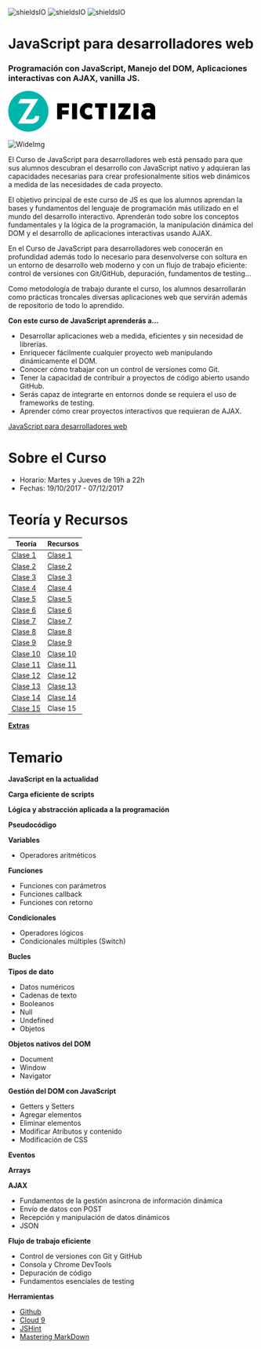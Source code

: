 ![shieldsIO](https://img.shields.io/github/issues/Fictizia/Curso-JS-para-desarrolladores-web_ed8.svg)
![shieldsIO](https://img.shields.io/github/forks/Fictizia/Curso-JS-para-desarrolladores-web_ed8.svg)
![shieldsIO](https://img.shields.io/github/stars/Fictizia/Curso-JS-para-desarrolladores-web_ed8.svg)

# JavaScript para desarrolladores web
### Programación con JavaScript, Manejo del DOM, Aplicaciones interactivas con AJAX, vanilla JS.

<img src="/imagenes/fictizia.png" alt="Fictizia" width="300"/>

![WideImg](http://www.fictizia.com/assets/styles/styleImgs/wideBox/widebox_js.png)


El Curso de JavaScript para desarrolladores web está pensado para que sus alumnos descubran el desarrollo con JavaScript nativo y adquieran las capacidades necesarias para crear profesionalmente sitios web dinámicos a medida de las necesidades de cada proyecto.

El objetivo principal de este curso de JS es que los alumnos aprendan la bases y fundamentos del lenguaje de programación más utilizado en el mundo del desarrollo interactivo. Aprenderán todo sobre los conceptos fundamentales y la lógica de la programación, la manipulación dinámica del DOM y el desarrollo de aplicaciones interactivas usando AJAX.

En el Curso de JavaScript para desarrolladores web conocerán en profundidad además todo lo necesario para desenvolverse con soltura en un entorno de desarrollo web moderno y con un flujo de trabajo eficiente: control de versiones con Git/GitHub, depuración, fundamentos de testing...

Como metodología de trabajo durante el curso, los alumnos desarrollarán como prácticas troncales diversas aplicaciones web que servirán además de repositorio de todo lo aprendido.

**Con este curso de JavaScript aprenderás a...**
- Desarrollar aplicaciones web a medida, eficientes y sin necesidad de librerías.
- Enriquecer fácilmente cualquier proyecto web manipulando dinámicamente el DOM.
- Conocer cómo trabajar con un control de versiones como Git.
- Tener la capacidad de contribuir a proyectos de código abierto usando GitHub.
- Serás capaz de integrarte en entornos donde se requiera el uso de frameworks de testing.
- Aprender cómo crear proyectos interactivos que requieran de AJAX.

[JavaScript para desarrolladores web](http://fictizia.com/formacion/curso_javascript)

Sobre el Curso
=================
* Horario: Martes y Jueves de 19h a 22h
* Fechas: 19/10/2017 - 07/12/2017


Teoría y Recursos
=================
| Teoría                      | Recursos                      |
| --------------------------- | ----------------------------- |
| [Clase 1](teoria/dia1.md)   | [Clase 1](recursos/dia1.md)   |
| [Clase 2](teoria/dia2.md)   | [Clase 2](recursos/dia2.md)   |
| [Clase 3](teoria/dia3.md)   | [Clase 3](recursos/dia3.md)   |
| [Clase 4](teoria/dia4.md)   | [Clase 4](recursos/dia4.md)   |
| [Clase 5](teoria/dia5.md)   | [Clase 5](recursos/dia5.md)   |
| [Clase 6](teoria/dia6.md)   | [Clase 6](recursos/dia6.md)   |
| [Clase 7](teoria/dia7.md)   | [Clase 7](recursos/dia7.md)   |
| [Clase 8](teoria/dia8.md)   | [Clase 8](recursos/dia8.md)   |
| [Clase 9](teoria/dia9.md)   | [Clase 9](recursos/dia9.md)   |
| [Clase 10](teoria/dia10.md) | [Clase 10](recursos/dia10.md) |
| [Clase 11](teoria/dia11.md) | [Clase 11](recursos/dia11.md) |
| [Clase 12](teoria/dia12.md) | [Clase 12](recursos/dia12.md) |
| [Clase 13](teoria/dia13.md) | [Clase 13](recursos/dia13.md) |
| [Clase 14](teoria/dia14.md) | [Clase 14](recursos/dia14.md) |
| [Clase 15](teoria/dia15.md) | Clase 15                      |

**[Extras](teoria/extra.md)**

Temario
=================

**JavaScript en la actualidad**

**Carga eficiente de scripts**

**Lógica y abstracción aplicada a la programación**

**Pseudocódigo**

**Variables**
* Operadores aritméticos

**Funciones**
* Funciones con parámetros
* Funciones callback
* Funciones con retorno

**Condicionales**
* Operadores lógicos
* Condicionales múltiples (Switch)

**Bucles**

**Tipos de dato**
* Datos numéricos
* Cadenas de texto
* Booleanos
* Null
* Undefined
* Objetos

**Objetos nativos del DOM**
* Document
* Window
* Navigator

**Gestión del DOM con JavaScript**
* Getters y Setters
* Agregar elementos
* Eliminar elementos
* Modificar Atributos y contenido
* Modificación de CSS

**Eventos**

**Arrays**

**AJAX**
* Fundamentos de la gestión asíncrona de información dinámica
* Envío de datos con POST
* Recepción y manipulación de datos dinámicos
* JSON

**Flujo de trabajo eficiente**
* Control de versiones con Git y GitHub
* Consola y Chrome DevTools
* Depuración de código
* Fundamentos esenciales de testing

**Herramientas**
* [Github](https://github.com/)
* [Cloud 9](https://c9.io/ulisesgascon)
* [JSHint](http://www.jshint.com/)
* [Mastering MarkDown](https://guides.github.com/features/mastering-markdown/)